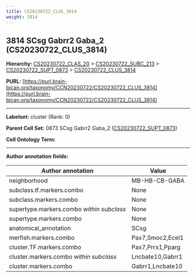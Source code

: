 ```yaml
---
title: CS20230722_CLUS_3814
weight: 3814
---
```

## 3814 SCsg Gabrr2 Gaba_2 (CS20230722_CLUS_3814)
<b>Hierarchy: </b>
[CS20230722_CLAS_20](../CS20230722_CLAS_20) >
[CS20230722_SUBC_213](../CS20230722_SUBC_213) >
[CS20230722_SUPT_0873](../CS20230722_SUPT_0873) >
[CS20230722_CLUS_3814](../CS20230722_CLUS_3814)

**PURL:** [https://purl.brain-bican.org/taxonomy/CCN20230722/CS20230722_CLUS_3814](https://purl.brain-bican.org/taxonomy/CCN20230722/CS20230722_CLUS_3814)

---


**Labelset:** cluster (Rank: 0)

**Parent Cell Set:** 0873 SCsg Gabrr2 Gaba_2 ([CS20230722_SUPT_0873](../CS20230722_SUPT_0873))



**Cell Ontology Term:** 

[MARKER GENES.]: #


---

[TRANSFERRED ANNOTATIONS.]: #


[AUTHOR ANNOTATION FIELDS.]: #


**Author annotation fields:**

| Author annotation | Value |
|-------------------|-------|
|neighborhood|MB-HB-CB-GABA|
|subclass.tf.markers.combo|None|
|subclass.markers.combo|None|
|supertype.markers.combo _within subclass_|None|
|supertype.markers.combo|None|
|anatomical_annotation|SCsg|
|merfish.markers.combo|Pax7,Smoc2,Ecel1|
|cluster.TF.markers.combo|Pax7,Prrx1,Pparg|
|cluster.markers.combo _within subclass_|Lncbate10,Gabrr1|
|cluster.markers.combo|Gabrr1,Lncbate10|
